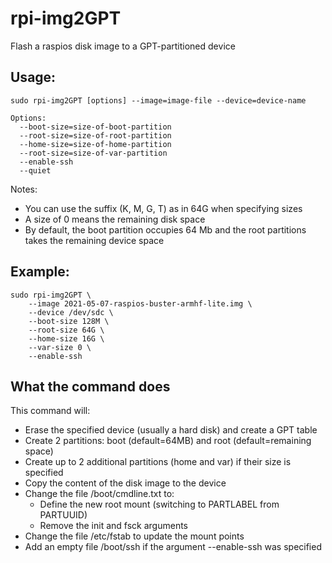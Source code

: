 # rpi-img2GPT
Flash a raspios disk image to a GPT-partitioned device

## Usage:
```
sudo rpi-img2GPT [options] --image=image-file --device=device-name

Options:
  --boot-size=size-of-boot-partition
  --root-size=size-of-root-partition
  --home-size=size-of-home-partition
  --root-size=size-of-var-partition
  --enable-ssh
  --quiet
```

Notes:
- You can use the suffix (K, M, G, T) as in 64G when specifying sizes
- A size of 0 means the remaining disk space
- By default, the boot partition occupies 64 Mb and the root partitions takes
the remaining device space

## Example:
```
sudo rpi-img2GPT \
	--image 2021-05-07-raspios-buster-armhf-lite.img \
	--device /dev/sdc \
	--boot-size 128M \
	--root-size 64G \
	--home-size 16G \
	--var-size 0 \
	--enable-ssh
```

## What the command does
This command will:
- Erase the specified device (usually a hard disk) and create a GPT table
- Create 2 partitions: boot (default=64MB) and root (default=remaining space)
- Create up to 2 additional partitions (home and var) if their size is
 specified
- Copy the content of the disk image to the device
- Change the file /boot/cmdline.txt to:
  - Define the new root mount (switching to PARTLABEL from PARTUUID)
  - Remove the init and fsck arguments
- Change the file /etc/fstab to update the mount points
- Add an empty file /boot/ssh if the argument --enable-ssh was specified
